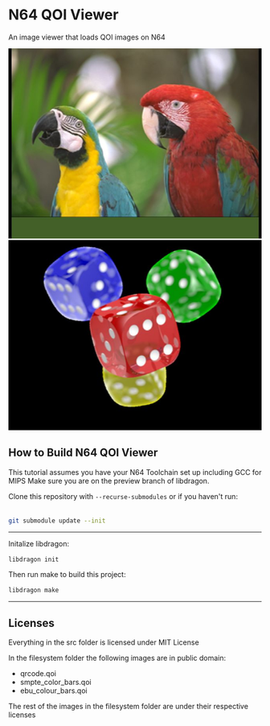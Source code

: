 # N64 QOI Viewer

An image viewer that loads QOI images on N64

![An fuzzy image of a parrot](demo_images/qoi_demo_image0.jpg)
![An fuzzy image of four dice. Red die is in front. Blue, green, yellow in the back in a triangle clockwise formation](demo_images/qoi_demo_image1.jpg)

## How to Build N64 QOI Viewer
This tutorial assumes you have your N64 Toolchain set up including GCC for MIPS
Make sure you are on the preview branch of libdragon.

Clone this repository with `--recurse-submodules` or if you haven't run:

```bash

git submodule update --init
```
---
Initalize libdragon:
```bash
libdragon init
```
Then run make to build this project:

```bash
libdragon make
```

---

## Licenses

Everything in the src folder is licensed under MIT License

In the filesystem folder the following images are in public domain:
- qrcode.qoi
- smpte_color_bars.qoi
- ebu_colour_bars.qoi

The rest of the images in the filesystem folder are under their respective licenses